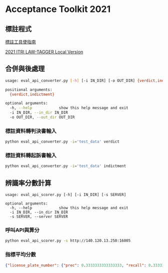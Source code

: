 # Acceptance Toolkit 2021
## 標註程式
[標註工具使指南](https://hackmd.io/0nrrMc5NQRKxlZZVkwmD7w)

[2021 ITRI LAW-TAGGER Local Version](https://github.com/NLU-Law-Tech/2021_VerdictTagger/tree/local-mode#下載) 

## 合併與後處理
```sh
usage: eval_api_converter.py [-h] [-i IN_DIR] [-o OUT_DIR] {verdict,indictment}

positional arguments:
  {verdict,indictment}

optional arguments:
  -h, --help            show this help message and exit
  -i IN_DIR, --in_dir IN_DIR
  -o OUT_DIR, --out_dir OUT_DIR
```
### 標註資料轉**判決書**輸入
```sh
python eval_api_converter.py -i='test_data' verdict
```
### 標註資料轉**起訴書**輸入
```sh
python eval_api_converter.py -i='test_data' indictment
```
## 辨識率分數計算
```
usage: eval_api_scorer.py [-h] [-i IN_DIR] [-s SERVER]

optional arguments:
  -h, --help            show this help message and exit
  -i IN_DIR, --in_dir IN_DIR
  -s SERVER, --server SERVER
```
### 呼叫API與算分
```sh
python eval_api_scorer.py -s http://140.120.13.250:16005
```
### 指標平均分數
```json
{"license_plate_number": {"prec": 0.3333333333333333, "recall": 0.3333333333333333, "f1": 0.3333333333333333}, "account": {"prec": 0.0, "recall": 0.0, "f1": 0.0}, "phone_number": {"prec": 0.0, "recall": 0.0, "f1": 0.0}}
```
